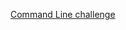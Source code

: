 [Command Line challenge](https://medium.com/@woodpecker/my-solutions-for-the-command-line-challenge-bd82925f64ef#:~:text=Solution%20%236%20There%20is%20a%20file%20named%20%E2%80%9Caccess.log%E2%80%9D,that%20contains%20the%20string%20%E2%80%9CGET%E2%80%9D.%20Ans%3A%20grep%20%E2%80%98GET%E2%80%99.%2Faccess.log)

